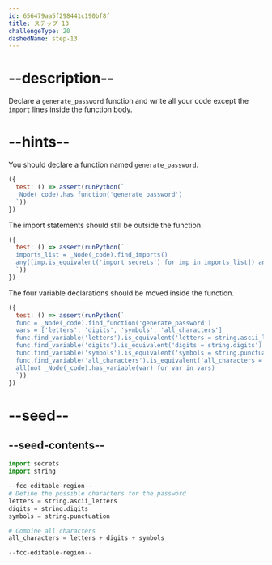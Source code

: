 ```yaml
---
id: 656479aa5f298441c190bf8f
title: ステップ 13
challengeType: 20
dashedName: step-13
---
```


# --description--

 Declare a `generate_password` function and write all your code except the `import` lines inside the function body.

# --hints--

You should declare a function named `generate_password`.

```js
({
  test: () => assert(runPython(`
  _Node(_code).has_function('generate_password')
  `))
})
```

The import statements should still be outside the function.

```js
({
  test: () => assert(runPython(`
  imports_list = _Node(_code).find_imports()
  any([imp.is_equivalent('import secrets') for imp in imports_list]) and any([imp.is_equivalent('import string') for imp in imports_list])
  `))
})
```

The four variable declarations should be moved inside the function.

```js
({
  test: () => assert(runPython(`
  func = _Node(_code).find_function('generate_password')
  vars = ['letters', 'digits', 'symbols', 'all_characters']
  func.find_variable('letters').is_equivalent('letters = string.ascii_letters') and \\
  func.find_variable('digits').is_equivalent('digits = string.digits') and \\
  func.find_variable('symbols').is_equivalent('symbols = string.punctuation') and \\
  func.find_variable('all_characters').is_equivalent('all_characters = letters + digits + symbols') and \\
  all(not _Node(_code).has_variable(var) for var in vars)
  `))
})
```

# --seed--

## --seed-contents--

```py
import secrets
import string

--fcc-editable-region--
# Define the possible characters for the password
letters = string.ascii_letters
digits = string.digits
symbols = string.punctuation

# Combine all characters
all_characters = letters + digits + symbols

--fcc-editable-region--
```
